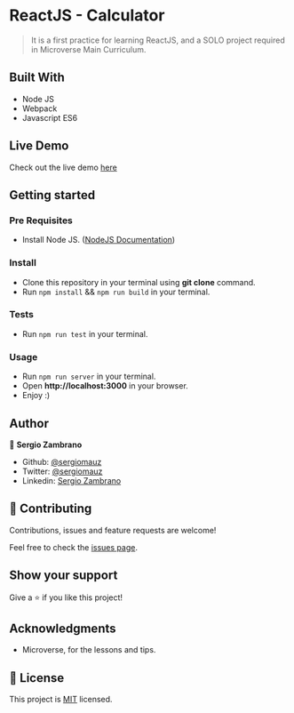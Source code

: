 # ReactJS - Calculator
> It is a first practice for learning ReactJS, and a SOLO project required in Microverse Main Curriculum.


## Built With
- Node JS
- Webpack
- Javascript ES6


## Live Demo

Check out the live demo [here](https://reactjs-calculator-sergiomauz.herokuapp.com/)


## Getting started

### Pre Requisites

- Install Node JS. ([NodeJS Documentation](https://nodejs.org/en/docs/)) 


### Install

- Clone this repository in your terminal using **git clone** command.
- Run `npm install` && `npm run build` in your terminal.


### Tests

- Run `npm run test` in your terminal.


### Usage

- Run `npm run server` in your terminal.
- Open **http://localhost:3000** in your browser.
- Enjoy :)


## Author

👤 **Sergio Zambrano**

- Github: [@sergiomauz](https://github.com/sergiomauz)
- Twitter: [@sergiomauz](https://twitter.com/sergiomauz)
- Linkedin: [Sergio Zambrano](https://www.linkedin.com/in/sergiomauz/)


## 🤝 Contributing

Contributions, issues and feature requests are welcome!

Feel free to check the [issues page](../../issues/).


## Show your support

Give a ⭐️ if you like this project!


## Acknowledgments

- Microverse, for the lessons and tips.

## 📝 License

This project is [MIT](./LICENSE) licensed.